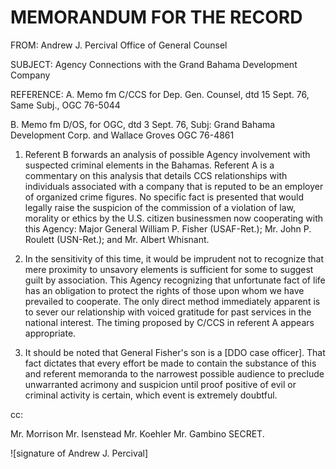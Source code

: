 # MEMORANDUM FOR THE RECORD

FROM: Andrew J. Percival
Office of General Counsel

SUBJECT: Agency Connections with the Grand Bahama
Development Company

REFERENCE: A. Memo fm C/CCS for Dep. Gen. Counsel, dtd
15 Sept. 76, Same Subj., OGC 76-5044

B. Memo fm D/OS, for OGC, dtd 3 Sept. 76, Subj:
Grand Bahama Development Corp. and Wallace Groves
OGC 76-4861

1. Referent B forwards an analysis of possible Agency involvement with suspected criminal elements in the Bahamas. Referent A is a commentary on this analysis that details CCS relationships with individuals associated with a company that is reputed to be an employer of organized crime figures. No specific fact is presented that would legally raise the suspicion of the commission of a violation of law, morality or ethics by the U.S. citizen businessmen now cooperating with this Agency: Major General William P. Fisher (USAF-Ret.); Mr. John P. Roulett (USN-Ret.); and Mr. Albert Whisnant.

2. In the sensitivity of this time, it would be imprudent not to recognize that mere proximity to unsavory elements is sufficient for some to suggest guilt by association. This Agency recognizing that unfortunate fact of life has an obligation to protect the rights of those upon whom we have prevailed to cooperate. The only direct method immediately apparent is to sever our relationship with voiced gratitude for past services in the national interest. The timing proposed by C/CCS in referent A appears appropriate.

3. It should be noted that General Fisher's son is a [DDO case officer]. That fact dictates that every effort be made to contain the substance of this and referent memoranda to the narrowest possible audience to preclude unwarranted acrimony and suspicion until proof positive of evil or criminal activity is certain, which event is extremely doubtful.

cc:

Mr. Morrison
Mr. Isenstead
Mr. Koehler
Mr. Gambino SECRET.

![signature of Andrew J. Percival]
